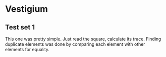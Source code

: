Vestigium
=========

Test set 1
----------
This one was pretty simple. Just read the square, calculate its trace.
Finding duplicate elements was done by comparing each element with other elements for equality.
